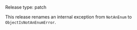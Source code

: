 Release type: patch

This release renames an internal exception from `NotAnEnum` to `ObjectIsNotAnEnumError`.
